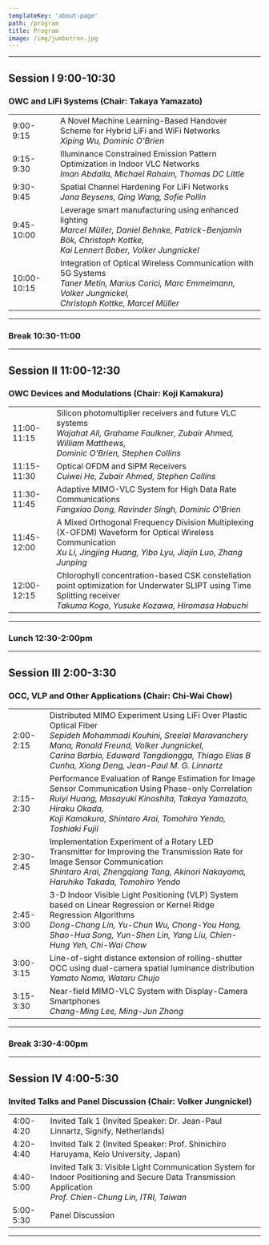```yaml
---
templateKey: 'about-page'
path: /program
title: Program
image: /img/jumbotron.jpg
---
```


-------------
## Session I 9:00-10:30
### OWC and LiFi Systems (Chair: Takaya Yamazato)
| | | 
|---|-----------|
|9:00-9:15 | A Novel Machine Learning-Based Handover Scheme for Hybrid LiFi and WiFi Networks<br>*Xiping Wu, Dominic O'Brien*|
|9:15-9:30|Illuminance Constrained Emission Pattern Optimization in Indoor VLC Networks<br>*Iman Abdalla, Michael Rahaim, Thomas DC Little*|
|9:30-9:45|Spatial Channel Hardening For LiFi Networks<br>*Jona Beysens, Qing Wang, Sofie Pollin*|
|9:45-10:00|Leverage smart manufacturing using enhanced lighting<br>*Marcel Müller, Daniel Behnke, Patrick-Benjamin Bök, Christoph Kottke, <br>Kai Lennert Bober, Volker Jungnickel*|
|10:00-10:15|Integration of Optical Wireless Communication with 5G Systems<br>*Taner Metin, Marius Corici, Marc Emmelmann, Volker Jungnickel, <br>Christoph Kottke, Marcel Müller*|
------------

### Break 10:30-11:00

------------

## Session II 11:00-12:30
### OWC Devices and Modulations (Chair: Koji Kamakura)

|  |  |
|---|----------|
|11:00-11:15|Silicon photomultiplier receivers and future VLC systems<br>*Wajahat Ali, Grahame Faulkner, Zubair Ahmed, William Matthews,<br>Dominic O'Brien, Stephen Collins*|
|11:15-11:30|Optical OFDM and SiPM Receivers<br>*Cuiwei He, Zubair Ahmed, Stephen Collins*|
|11:30-11:45|Adaptive MIMO-VLC System for High Data Rate Communications<br>*Fangxiao Dong, Ravinder Singh, Dominic O'Brien*|
|11:45-12:00|A Mixed Orthogonal Frequency Division Multiplexing (X-OFDM) Waveform for Optical Wireless Communication<br>*Xu Li, Jingjing Huang, Yibo Lyu, Jiajin Luo, Zhang Junping*|
|12:00-12:15|Chlorophyll concentration-based CSK constellation point optimization for Underwater SLIPT using Time Splitting receiver<br>*Takuma Kogo, Yusuke Kozawa, Hiromasa Habuchi*|
----------------

### Lunch 12:30-2:00pm

----------------

## Session III 2:00-3:30
### OCC, VLP and Other Applications (Chair: Chi-Wai Chow)

|  |  |
|--|--|
|2:00-2:15|Distributed MIMO Experiment Using LiFi Over Plastic Optical Fiber<br>*Sepideh Mohammadi Kouhini, Sreelal Maravanchery Mana, Ronald Freund, Volker Jungnickel,<br>Carina Barbio, Eduward Tangdiongga, Thiago Elias B Cunha, Xiong Deng, Jean-Paul M. G. Linnartz*|
|2:15-2:30|Performance Evaluation of Range Estimation for Image Sensor Communication Using Phase-only Correlation<br>*Ruiyi Huang, Masayuki Kinoshita, Takaya Yamazato, Hiraku Okada,<br>Koji Kamakura, Shintaro Arai, Tomohiro Yendo, Toshiaki Fujii*|
|2:30-2:45|Implementation Experiment of a Rotary LED Transmitter for Improving the Transmission Rate for Image Sensor Communication<br>*Shintaro Arai, Zhengqiang Tang, Akinori Nakayama, Haruhiko Takada, Tomohiro Yendo*|
|2:45-3:00|3-D Indoor Visible Light Positioning (VLP) System based on Linear Regression or Kernel Ridge Regression Algorithms<br>*Dong-Chang Lin, Yu-Chun Wu, Chong-You Hong, Shao-Hua Song, Yun-Shen Lin, Yang Liu, Chien-Hung Yeh, Chi-Wai Chow*|
|3:00-3:15|Line-of-sight distance extension of rolling-shutter OCC using dual-camera spatial luminance distribution<br>*Yamato Noma, Wataru Chujo*|
|3:15-3:30|Near-field MIMO-VLC System with Display-Camera Smartphones<br>*Chang-Ming Lee, Ming-Jun Zhong*|
---------------

### Break 3:30-4:00pm

---------------

## Session IV 4:00-5:30
### Invited Talks and Panel Discussion (Chair: Volker Jungnickel)

|  |  |
|--|--|
|4:00-4:20|Invited Talk 1 (Invited Speaker: Dr. Jean-Paul Linnartz, Signify, Netherlands)|
|4:20-4:40|Invited Talk 2 (Invited Speaker: Prof. Shinichiro Haruyama, Keio University, Japan)|
|4:40-5:00|Invited Talk 3: Visible Light Communication System for Indoor Positioning and Secure Data Transmission Application<br>*Prof. Chien-Chung Lin, ITRI, Taiwan*|
|5:00-5:30|Panel Discussion|
------------------------